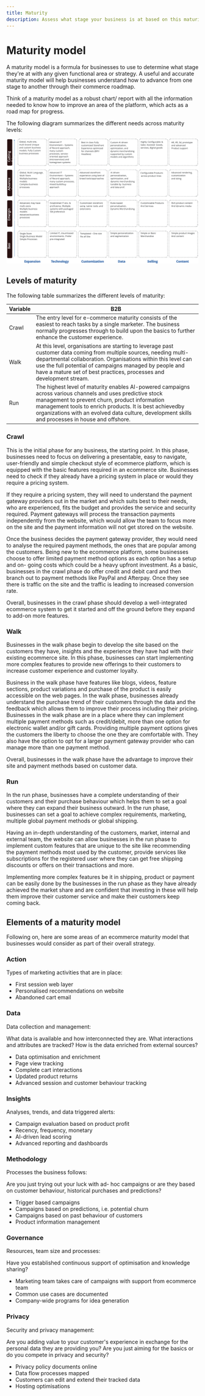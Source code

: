 ```yaml
---
title: Maturity
description: Assess what stage your business is at based on this maturity model.
---
```


# Maturity model

A maturity model is a formula for businesses to use to determine what stage they're at with any given functional area or strategy. A useful and accurate maturity model will help businesses understand how to advance from one stage to another through their commerce roadmap.

Think of a maturity model as a robust chart/ report with all the information needed to know how to improve an area of the platform, which acts as a road map for progress.

The following diagram summarizes the different needs across maturity levels:

![Needs across maturity levels diagram](../../assets/playbooks/maturity-levels.png)

## Levels of maturity

The following table summarizes the different levels of maturity:

| Variable | B2B |
-----------|----------|
| Crawl | The entry level for e-commerce maturity consists of the easiest to reach  tasks by a single marketer. The business normally progresses through to  build upon the basics to further enhance the customer experience.|
| Walk | At this level, organisations are starting to leverage past customer data  coming from multiple sources, needing multi-departmental collaboration.  Organisations within this level can use the full potential of campaigns  managed by people and have a mature set of best practices, processes and  development stream. |
| Run | The highest level of maturity enables AI-powered campaigns across various  channels and uses predictive stock management to prevent churn, product  information management tools to enrich products. It is best achievedby organizations with an evolved data culture, development skills and processes in house and offshore. |

### Crawl

This is the initial phase for any business, the starting point. In this phase, businesses need to focus on delivering a presentable, easy to navigate, user-friendly and simple checkout style of ecommerce platform, which is equipped with the basic features required in an ecommerce site. Businesses need to check if they already have a pricing system in place or would they require a pricing system.

If they require a pricing system, they will need to understand the payment gateway providers out in the market and which suits best to their needs, who are experienced, fits the budget and provides the service and security required. Payment gateways will process the transaction payments independently from the website, which would allow the team to focus more on the site and the payment information will not get stored on the website.

Once the business decides the payment gateway provider, they would need to analyse the required payment methods, the ones that are popular among the customers. Being new to the ecommerce platform, some businesses choose to offer limited payment method options as each option has a setup and on- going costs which could be a heavy upfront investment. As a basic, businesses in the crawl phase do offer credit and debit card and then branch out to payment methods like PayPal and Afterpay. Once they see there is traffic on the site and the traffic is leading to increased conversion rate.

Overall, businesses in the crawl phase should develop a well-integrated ecommerce system to get it started and off the ground before they expand to add-on more features.

### Walk

Businesses in the walk phase begin to develop the site based on the customers they have, insights and the experience they have had with their existing ecommerce site. In this phase, businesses can start implementing more complex features to provide new offerings to their customers to increase customer experience and customer loyalty.

Business in the walk phase have features like blogs, videos, feature sections, product variations and purchase of the product is easily accessible on the web pages. In the walk phase, businesses already understand the purchase trend of their customers through the data and the feedback which allows them to improve their process including their pricing. Businesses in the walk phase are in a place where they can implement multiple payment methods such as credit/debit, more than one option for electronic wallet and/or gift cards. Providing multiple payment options gives the customers the liberty to choose the one they are comfortable with. They also have the option to opt for a larger payment gateway provider who can manage more than one payment method.

Overall, businesses in the walk phase have the advantage to improve their site and payment methods based on customer data.

### Run

In the run phase, businesses have a complete understanding of their customers and their purchase behaviour which helps them to set a goal where they can expand their business outward. In the run phase, businesses can set a goal to achieve complex requirements, marketing, multiple global payment methods or global shipping.

Having an in-depth understanding of the customers, market, internal and external team, the website can allow businesses in the run phase to implement custom features that are unique to the site like recommending the payment methods most used by  the customer, provide services like subscriptions for the registered user where they can get free shipping discounts or offers on their transactions and more.

Implementing more complex features be it in shipping, product or payment can be easily done by the businesses in the run phase as they have already achieved the market share and are confident that investing in these will help them improve their customer service and make their customers keep coming back.

## Elements of a maturity model

Following on, here are some areas of an ecommerce maturity model that businesses would consider as part of their overall strategy.

### Action

Types of marketing activities that are in place:

- First session web layer
- Personalised recommendations on website
- Abandoned cart email

### Data

Data collection and management:

What data is available and how interconnected they are. What interactions and attributes are tracked? How is the data enriched from external sources?

- Data optimisation and enrichment
- Page view tracking
- Complete cart interactions
- Updated product returns
- Advanced session and customer behaviour tracking

### Insights

Analyses, trends, and data triggered alerts:

- Campaign evaluation based on product profit
- Recency, frequency, monetary
- AI-driven lead scoring
- Advanced reporting and dashboards

### Methodology

Processes the business follows:

Are you just trying out your luck with ad- hoc campaigns or are they based on customer behaviour, historical purchases and predictions?

- Trigger based campaigns
- Campaigns based on predictions, i.e. potential churn
- Campaigns based on past behaviour of customers
- Product information management

### Governance

Resources, team size and processes:

Have you established continuous support of optimisation and knowledge sharing?

- Marketing team takes care of campaigns with support from ecommerce team
- Common use cases are documented
- Company-wide programs for idea generation

### Privacy

Security and privacy management:

Are you adding value to your customer's experience in exchange for the personal data they are providing you? Are you just aiming for the basics or do you compete in privacy and security?

- Privacy policy documents online
- Data flow processes mapped
- Customers can edit and extend their tracked data
- Hosting optimisations

